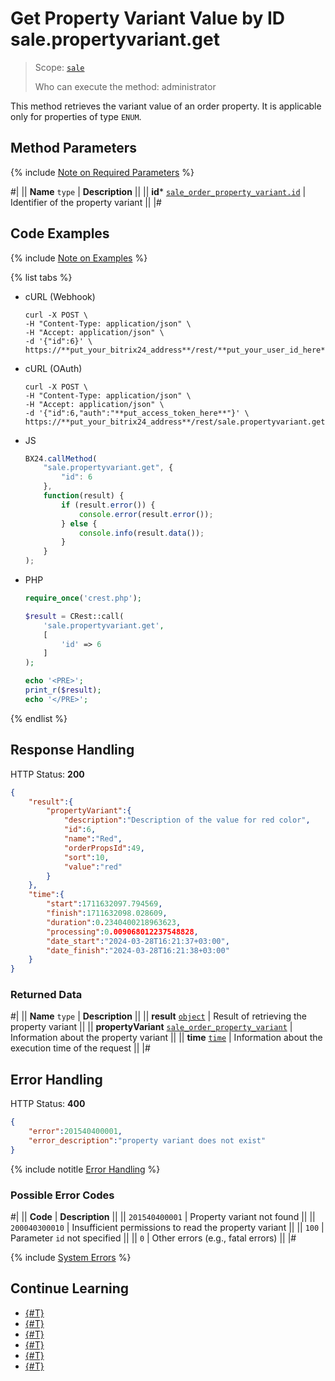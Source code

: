 # Get Property Variant Value by ID sale.propertyvariant.get

> Scope: [`sale`](../../scopes/permissions.md)
>
> Who can execute the method: administrator

This method retrieves the variant value of an order property. It is applicable only for properties of type `ENUM`.

## Method Parameters

{% include [Note on Required Parameters](../../../_includes/required.md) %}

#|
|| **Name**
`type` | **Description** ||
|| **id***
[`sale_order_property_variant.id`](../data-types.md) | Identifier of the property variant ||
|#

## Code Examples

{% include [Note on Examples](../../../_includes/examples.md) %}

{% list tabs %}

- cURL (Webhook)

    ```http
    curl -X POST \
    -H "Content-Type: application/json" \
    -H "Accept: application/json" \
    -d '{"id":6}' \
    https://**put_your_bitrix24_address**/rest/**put_your_user_id_here**/**put_your_webhook_here**/sale.propertyvariant.get
    ```

- cURL (OAuth)

    ```http
    curl -X POST \
    -H "Content-Type: application/json" \
    -H "Accept: application/json" \
    -d '{"id":6,"auth":"**put_access_token_here**"}' \
    https://**put_your_bitrix24_address**/rest/sale.propertyvariant.get
    ```

- JS

    ```js
    BX24.callMethod(
        "sale.propertyvariant.get", {
            "id": 6
        },
        function(result) {
            if (result.error()) {
                console.error(result.error());
            } else {
                console.info(result.data());
            }
        }
    );
    ```

- PHP

    ```php
    require_once('crest.php');

    $result = CRest::call(
        'sale.propertyvariant.get',
        [
            'id' => 6
        ]
    );

    echo '<PRE>';
    print_r($result);
    echo '</PRE>';
    ```

{% endlist %}

## Response Handling

HTTP Status: **200**

```json
{
    "result":{
        "propertyVariant":{
            "description":"Description of the value for red color",
            "id":6,
            "name":"Red",
            "orderPropsId":49,
            "sort":10,
            "value":"red"
        }
    },
    "time":{
        "start":1711632097.794569,
        "finish":1711632098.028609,
        "duration":0.2340400218963623,
        "processing":0.009068012237548828,
        "date_start":"2024-03-28T16:21:37+03:00",
        "date_finish":"2024-03-28T16:21:38+03:00"
    }
}
```

### Returned Data

#|
|| **Name**
`type` | **Description** ||
|| **result**
[`object`](../../data-types.md) | Result of retrieving the property variant ||
|| **propertyVariant**
[`sale_order_property_variant`](../data-types.md) | Information about the property variant ||
|| **time**
[`time`](../../data-types.md) | Information about the execution time of the request ||
|#

## Error Handling

HTTP Status: **400**

```json
{
    "error":201540400001,
    "error_description":"property variant does not exist"
}
```

{% include notitle [Error Handling](../../../_includes/error-info.md) %}

### Possible Error Codes

#|
|| **Code** | **Description** ||
|| `201540400001` | Property variant not found ||
|| `200040300010` | Insufficient permissions to read the property variant ||
|| `100` | Parameter `id` not specified ||
|| `0` | Other errors (e.g., fatal errors) ||
|#

{% include [System Errors](../../../_includes/system-errors.md) %}

## Continue Learning

- [{#T}](./index.md)
- [{#T}](./sale-property-variant-add.md)
- [{#T}](./sale-property-variant-update.md)
- [{#T}](./sale-property-variant-list.md)
- [{#T}](./sale-property-variant-delete.md)
- [{#T}](./sale-property-variant-get-fields.md)